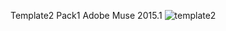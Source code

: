 Template2 Pack1 Adobe Muse 2015.1
![template2](https://cloud.githubusercontent.com/assets/12902041/13196420/700385bc-d781-11e5-9ad9-3ecfb6908626.png)
